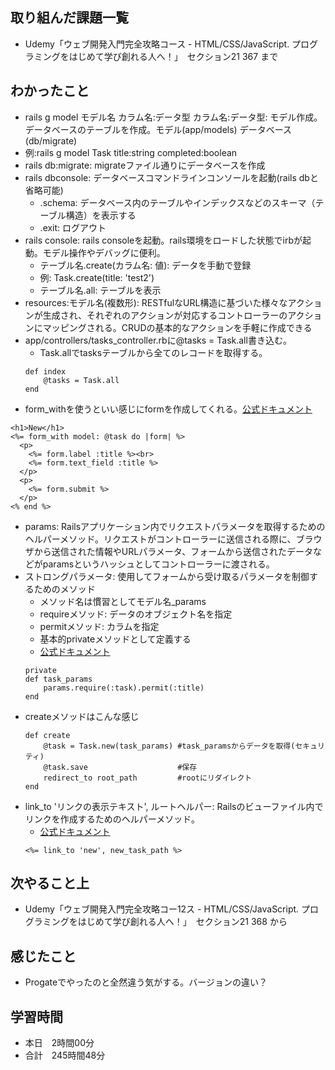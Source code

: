 ## 取り組んだ課題一覧
- Udemy「ウェブ開発入門完全攻略コース - HTML/CSS/JavaScript. プログラミングをはじめて学び創れる人へ！」　セクション21 367 まで
## わかったこと
- rails g model モデル名 カラム名:データ型 カラム名:データ型: モデル作成。データベースのテーブルを作成。モデル(app/models) データベース(db/migrate)
- 例:rails g model Task title:string completed:boolean
- rails db:migrate: migrateファイル通りにデータベースを作成
- rails dbconsole: データベースコマンドラインコンソールを起動(rails dbと省略可能)
    - .schema: データベース内のテーブルやインデックスなどのスキーマ（テーブル構造）を表示する
    - .exit: ログアウト
- rails console: rails consoleを起動。rails環境をロードした状態でirbが起動。モデル操作やデバッグに便利。
    - テーブル名.create(カラム名: 値): データを手動で登録
    - 例: Task.create(title: 'test2')
    - テーブル名.all: テーブルを表示
- resources:モデル名(複数形): RESTfulなURL構造に基づいた様々なアクションが生成され、それぞれのアクションが対応するコントローラーのアクションにマッピングされる。CRUDの基本的なアクションを手軽に作成できる
- app/controllers/tasks_controller.rbに@tasks = Task.all書き込む。
    - Task.allでtasksテーブルから全てのレコードを取得する。
    ```
    def index
        @tasks = Task.all
    end
    ```
- form_withを使うといい感じにformを作成してくれる。[公式ドキュメント](https://api.rubyonrails.org/classes/ActionView/Helpers/FormHelper.html#method-i-form_with)
```
<h1>New</h1>
<%= form_with model: @task do |form| %>
  <p>
    <%= form.label :title %><br>
    <%= form.text_field :title %>
  </p>
  <p>
    <%= form.submit %>
  </p>
<% end %>
```
- params: Railsアプリケーション内でリクエストパラメータを取得するためのヘルパーメソッド。リクエストがコントローラーに送信される際に、ブラウザから送信された情報やURLパラメータ、フォームから送信されたデータなどがparamsというハッシュとしてコントローラーに渡される。
- ストロングパラメータ: 使用してフォームから受け取るパラメータを制御するためのメソッド
    - メソッド名は慣習としてモデル名_params
    - requireメソッド: データのオブジェクト名を指定
    - permitメソッド: カラムを指定
    - 基本的privateメソッドとして定義する
    - [公式ドキュメント](https://guides.rubyonrails.org/action_controller_overview.html#strong-parameters)
    ```
    private
    def task_params
        params.require(:task).permit(:title)
    end
    ```
- createメソッドはこんな感じ
    ```
    def create
        @task = Task.new(task_params) #task_paramsからデータを取得(セキュリティ)
        @task.save                    #保存
        redirect_to root_path         #rootにリダイレクト
    end
    ```
- link_to 'リンクの表示テキスト', ルートヘルパー: Railsのビューファイル内でリンクを作成するためのヘルパーメソッド。
    - [公式ドキュメント](https://api.rubyonrails.org/classes/ActionView/Helpers/UrlHelper.html#method-i-link_to)
    ```
    <%= link_to 'new', new_task_path %>
    ```
## 次やること上
- Udemy「ウェブ開発入門完全攻略コー12ス - HTML/CSS/JavaScript. プログラミングをはじめて学び創れる人へ！」　セクション21 368 から
## 感じたこと
- Progateでやったのと全然違う気がする。バージョンの違い？
## 学習時間
- 本日　2時間00分
- 合計　245時間48分
